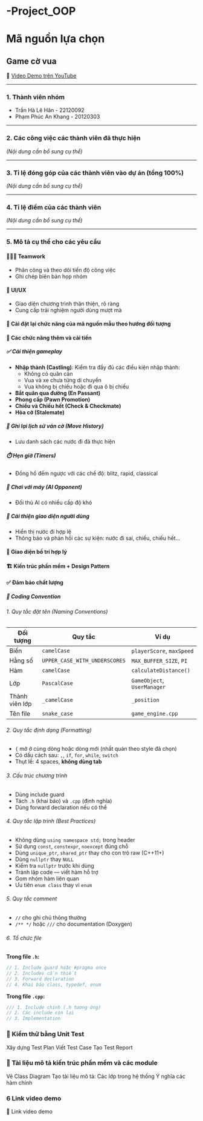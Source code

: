 # -Project_OOP
# Mã nguồn lựa chọn

## Game cờ vua

🔗 [Video Demo trên YouTube](https://www.youtube.com/watch?v=_4EuZI8Q8cs)

---

### 1. Thành viên nhóm

- Trần Hà Lê Hân - 22120092
- Phạm Phúc An Khang - 20120303

---

### 2. Các công việc các thành viên đã thực hiện

_(Nội dung cần bổ sung cụ thể)_

---

### 3. Tỉ lệ đóng góp của các thành viên vào dự án (tổng 100%)

_(Nội dung cần bổ sung cụ thể)_

---

### 4. Tỉ lệ điểm của các thành viên

_(Nội dung cần bổ sung cụ thể)_

---

### 5. Mô tả cụ thể cho các yêu cầu

#### 🧑‍🤝‍🧑 Teamwork

- Phân công và theo dõi tiến độ công việc
- Ghi chép biên bản họp nhóm

#### 🎨 UI/UX

- Giao diện chương trình thân thiện, rõ ràng
- Cung cấp trải nghiệm người dùng mượt mà

#### 🧱 Cài đặt lại chức năng của mã nguồn mẫu theo hướng đối tượng

#### 🔧 Các chức năng thêm và cải tiến

##### ✅ Cải thiện gameplay

- **Nhập thành (Castling)**: Kiểm tra đầy đủ các điều kiện nhập thành:
  - Không có quân cản
  - Vua và xe chưa từng di chuyển
  - Vua không bị chiếu hoặc đi qua ô bị chiếu
- **Bắt quân qua đường (En Passant)**
- **Phong cấp (Pawn Promotion)**
- **Chiếu và Chiếu hết (Check & Checkmate)**
- **Hòa cờ (Stalemate)**

##### 📜 Ghi lại lịch sử ván cờ (Move History)

- Lưu danh sách các nước đi đã thực hiện

##### ⏱️ Hẹn giờ (Timers)

- Đồng hồ đếm ngược với các chế độ: blitz, rapid, classical

##### 🤖 Chơi với máy (AI Opponent)

- Đối thủ AI có nhiều cấp độ khó

##### 🧩 Cải thiện giao diện người dùng

- Hiển thị nước đi hợp lệ
- Thông báo và phản hồi các sự kiện: nước đi sai, chiếu, chiếu hết...

#### 🧭 Giao diện bố trí hợp lý

#### 🏗️ Kiến trúc phần mềm + Design Pattern

#### ✅ Đảm bảo chất lượng

##### 🔣 Coding Convention

###### 1. Quy tắc đặt tên (Naming Conventions)

| Đối tượng      | Quy tắc                       | Ví dụ                       |
| -------------- | ----------------------------- | --------------------------- |
| Biến           | `camelCase`                   | `playerScore`, `maxSpeed`   |
| Hằng số        | `UPPER_CASE_WITH_UNDERSCORES` | `MAX_BUFFER_SIZE`, `PI`     |
| Hàm            | `camelCase`                   | `calculateDistance()`       |
| Lớp            | `PascalCase`                  | `GameObject`, `UserManager` |
| Thành viên lớp | `_camelCase`                  | `_position`                 |
| Tên file       | `snake_case`                  | `game_engine.cpp`           |

###### 2. Quy tắc định dạng (Formatting)

- `{` mở ở cùng dòng hoặc dòng mới (nhất quán theo style đã chọn)
- Có dấu cách sau: `,`, `if`, `for`, `while`, `switch`
- Thụt lề: 4 spaces, **không dùng tab**

###### 3. Cấu trúc chương trình

- Dùng include guard 
- Tách `.h` (khai báo) và `.cpp` (định nghĩa)
- Dùng forward declaration nếu có thể

###### 4. Quy tắc lập trình (Best Practices)

- Không dùng `using namespace std;` trong header
- Sử dụng `const`, `constexpr`, `noexcept` đúng chỗ
- Dùng `unique_ptr`, `shared_ptr` thay cho con trỏ raw (C++11+)
- Dùng `nullptr` thay `NULL`
- Kiểm tra `nullptr` trước khi dùng
- Tránh lặp code — viết hàm hỗ trợ
- Gom nhóm hàm liên quan
- Ưu tiên `enum class` thay vì `enum`

###### 5. Quy tắc comment

- `//` cho ghi chú thông thường
- `/** */` hoặc `///` cho documentation (Doxygen)

###### 6. Tổ chức file

**Trong file `.h`:**

```cpp
// 1. Include guard hoặc #pragma once
// 2. Includes cần thiết
// 3. Forward declaration
// 4. Khai báo class, typedef, enum
```

**Trong file `.cpp`:**

```cpp
/// 1. Include chính (.h tương ứng)
// 2. Các include còn lại
// 3. Implementation
```

### 🧪 Kiểm thử bằng Unit Test

Xây dựng Test Plan
Viết Test Case
Tạo Test Report

### 📄 Tài liệu mô tả kiến trúc phần mềm và các module

Vẽ Class Diagram
Tạo tài liệu mô tả:
Các lớp trong hệ thống
Ý nghĩa các hàm chính

### 6 Link video demo

🔗 Link video demo
